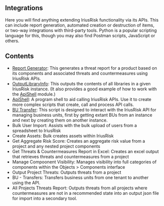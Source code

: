## Integrations
Here you will find anything extending IriusRisk functionality via its APIs. This can include report generation, automated creation or destruction of items, or two-way integrations with third-party tools. Python is a popular scripting language for this, though you may also find Postman scripts, JavaScript or others. 

## Contents
* [Report Generator](Report%20Generator/README.md): This generates a threat report for a product based on its components and associated threats and countermeasures using IriusRisk APIs.
* [OutputLibraryInfo](OutputLibraryInfo/README.md): This outputs the contents of all libraries in a given IriusRisk instance. (It also provides a good example of how to work with the [ApiShell](ApiShell/README.md) module.)
* [ApiShell](ApiShell/README.md): A program shell to aid calling IriusRisk APIs. Use it to create more complex scripts that create, call and process API calls.
* [BU Transfer](bu_transfers/README.md): This script is designed to interact with the IriusRisk API for managing business units, first by getting extant BUs from an instance and next by creating them on another instance.
* Bulk User Import: Assists with the bulk upload of users from a spreadsheet to IriusRisk
* Create Assets: Bulk creates assets within IriusRisk
* Get Aggregate Risk Score: Creates an aggregate risk value from a project and any nested project components
* Get Threats & Countermeasures Report in Excel: Creates an excel output that retrieves threats and countermeasures from a project
* Manage Compoonent Visibility: Manages visibility into full categories of components within the Objects > Components interface 
* Output Project Threats: Outputs threats from a project 
* BU - Transfers: Transfers business units from one tenant to another using the API.
* All Projects Threats Report: Outputs threats from all projects where countermeasures are not in a recommended state into an output json file for import into a secondary tool. 
